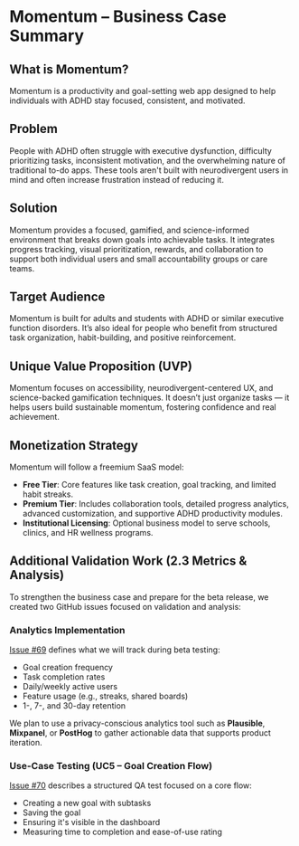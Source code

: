 # Momentum – Business Case Summary

## What is Momentum?

Momentum is a productivity and goal-setting web app designed to help individuals with ADHD stay focused, consistent, and motivated.

## Problem

People with ADHD often struggle with executive dysfunction, difficulty prioritizing tasks, inconsistent motivation, and the overwhelming nature of traditional to-do apps. These tools aren't built with neurodivergent users in mind and often increase frustration instead of reducing it.

## Solution

Momentum provides a focused, gamified, and science-informed environment that breaks down goals into achievable tasks. It integrates progress tracking, visual prioritization, rewards, and collaboration to support both individual users and small accountability groups or care teams.

## Target Audience

Momentum is built for adults and students with ADHD or similar executive function disorders. It’s also ideal for people who benefit from structured task organization, habit-building, and positive reinforcement.

## Unique Value Proposition (UVP)

Momentum focuses on accessibility, neurodivergent-centered UX, and science-backed gamification techniques. It doesn’t just organize tasks — it helps users build sustainable momentum, fostering confidence and real achievement.

## Monetization Strategy

Momentum will follow a freemium SaaS model:

- **Free Tier**: Core features like task creation, goal tracking, and limited habit streaks.
- **Premium Tier**: Includes collaboration tools, detailed progress analytics, advanced customization, and supportive ADHD productivity modules.
- **Institutional Licensing**: Optional business model to serve schools, clinics, and HR wellness programs.

## Additional Validation Work (2.3 Metrics & Analysis)

To strengthen the business case and prepare for the beta release, we created two GitHub issues focused on validation and analysis:

### Analytics Implementation  
[Issue #69](https://github.com/GonzalezEzequiel-FS-1/2503-WDV349-GonzalezEzequiel/issues/69) defines what we will track during beta testing:
- Goal creation frequency
- Task completion rates
- Daily/weekly active users
- Feature usage (e.g., streaks, shared boards)
- 1-, 7-, and 30-day retention

We plan to use a privacy-conscious analytics tool such as **Plausible**, **Mixpanel**, or **PostHog** to gather actionable data that supports product iteration.

### Use-Case Testing (UC5 – Goal Creation Flow)  
[Issue #70](https://github.com/GonzalezEzequiel-FS-1/2503-WDV349-GonzalezEzequiel/issues/70) describes a structured QA test focused on a core flow:
- Creating a new goal with subtasks
- Saving the goal
- Ensuring it's visible in the dashboard
- Measuring time to completion and ease-of-use rating
